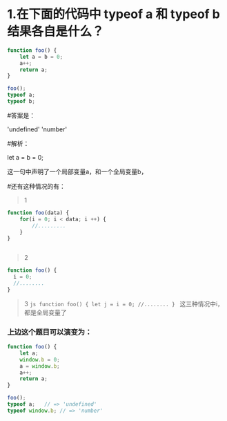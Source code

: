 # 1.在下面的代码中 typeof a 和 typeof b 结果各自是什么？

```js
function foo() {
	let a = b = 0;
	a++;
	return a;
}

foo();
typeof a;     
typeof b;
```



#答案是：

'undefined'
'number'

#解析：

let a = b = 0;

这一句中声明了一个局部变量a，和一个全局变量b，

#还有这种情况的有：
>1  

```js
function foo(data) {
	for(i = 0; i < data; i ++) {
		//.........
	}
}



```
>2
  ```js
  function foo() {
  	i = 0;
  	//........
  }
  ```
  
  >3
    ```js
    function foo() {
    	let j = i = 0;
    	//........
    }
    ```
	这三种情况中i，都是全局变量了
	
	
	
### 上边这个题目可以演变为：

```js
function foo() {
	let a;
	window.b = 0;
	a = window.b;
	a++;
	return a;
}

foo();
typeof a;   // => 'undefined'
typeof window.b; // => 'number'
```
	

